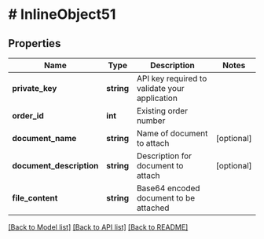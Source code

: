 # # InlineObject51

## Properties

Name | Type | Description | Notes
------------ | ------------- | ------------- | -------------
**private_key** | **string** | API key required to validate your application |
**order_id** | **int** | Existing order number |
**document_name** | **string** | Name of document to attach | [optional]
**document_description** | **string** | Description for document to attach | [optional]
**file_content** | **string** | Base64 encoded document to be attached |

[[Back to Model list]](../../README.md#models) [[Back to API list]](../../README.md#endpoints) [[Back to README]](../../README.md)

